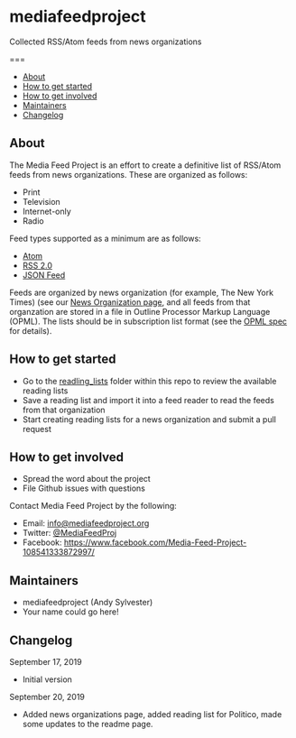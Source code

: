 # mediafeedproject
Collected RSS/Atom feeds from news organizations

===

* [About](#about)
* [How to get started](#how-to-get-started)
* [How to get involved](#how-to-get-involved)
* [Maintainers](#maintainers)
* [Changelog](#changelog)


About
---

The Media Feed Project is an effort to create a definitive list of RSS/Atom feeds from news organizations. These are organized as follows:

* Print
* Television
* Internet-only
* Radio

Feed types supported as a minimum are as follows:
* [Atom](https://tools.ietf.org/html/rfc4287)
* [RSS 2.0](https://cyber.harvard.edu/rss/rss.html)
* [JSON Feed](https://jsonfeed.org/)

Feeds are organized by news organization (for example, The New York Times) (see our [News Organization page](https://github.com/mediafeedproject/mediafeedproject/blob/master/news_organizations.md), and all feeds from that organzation are stored in a file in Outline Processor Markup Language (OPML). The lists should be in subscription list format (see the [OPML spec](http://dev.opml.org/spec2.html#subscriptionLists) for details).


How to get started
---
* Go to the [readling_lists](https://github.com/mediafeedproject/mediafeedproject/tree/master/reading_lists) folder within this repo to review the available reading lists
* Save a reading list and import it into a feed reader to read the feeds from that organization
* Start creating reading lists for a news organization and submit a pull request


How to get involved
---

* Spread the word about the project
* File Github issues with questions

Contact Media Feed Project by the following:

* Email: info@mediafeedproject.org
* Twitter: [@MediaFeedProj](https://twitter.com/MediaFeedProj)
* Facebook: https://www.facebook.com/Media-Feed-Project-108541333872997/

Maintainers
---

* mediafeedproject (Andy Sylvester)
* Your name could go here!

Changelog
---

September 17, 2019

* Initial version

September 20, 2019

* Added news organizations page, added reading list for Politico, made some updates to the readme page.

